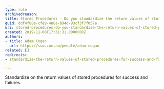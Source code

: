 ```yaml
---
type: rule
archivedreason: 
title: Stored Procedures - Do you standardize the return values of stored procedures for success and failures?
guid: ddf4f88e-cfe9-488e-b94d-93cf3f7f057a
uri: stored-procedures-do-you-standardize-the-return-values-of-stored-procedures-for-success-and-failures
created: 2019-11-08T17:31:31.0000000Z
authors:
- title: Adam Cogan
  url: https://ssw.com.au/people/adam-cogan
related: []
redirects:
- standardize-the-return-values-of-stored-procedures-for-success-and-failures

---
```


Standardize on the return values of stored procedures for success and failures.

<!--endintro-->
